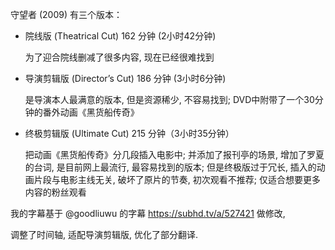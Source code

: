 守望者 (2009) 有三个版本：



- 院线版 (Theatrical Cut) 162 分钟 (2小时42分钟)

    为了迎合院线删减了很多内容, 现在已经很难找到


- 导演剪辑版 (Director’s Cut) 186 分钟 (3小时6分钟)

    是导演本人最满意的版本, 但是资源稀少, 不容易找到;
    DVD中附带了一个30分钟的番外动画《黑货船传奇》


- 终极剪辑版 (Ultimate Cut) 215 分钟（3小时35分钟）

	把动画《黑货船传奇》分几段插入电影中;
    并添加了报刊亭的场景,
    增加了罗夏的台词,
    是目前网上最流行, 最容易找到的版本;
    但是终极版过于冗长, 插入的动画片段与电影主线无关, 破坏了原片的节奏, 初次观看不推荐;
    仅适合想要更多内容的粉丝观看



我的字幕基于 @goodliuwu 的字幕 https://subhd.tv/a/527421 做修改,

调整了时间轴, 适配导演剪辑版, 优化了部分翻译.